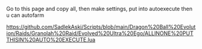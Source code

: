 Go to this page and copy all, then make settings, put into autoexecute then u can autofarm


https://github.com/SadlekAski/Scripts/blob/main/Dragon%20Ball%20Evolution/Raids/Granolah%20Raid/Evolved%20Ultra%20Ego/ALLINONE%20PUTTHISIN%20AUTO%20EXECUTE.lua




